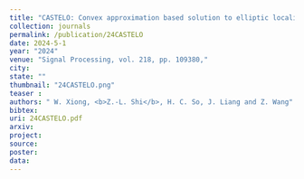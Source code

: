 ```yaml
---
title: "CASTELO: Convex approximation based solution to elliptic localization with outliers"
collection: journals
permalink: /publication/24CASTELO
date: 2024-5-1
year: "2024"
venue: "Signal Processing, vol. 218, pp. 109380,"
city: 
state: ""
thumbnail: "24CASTELO.png"
teaser : 
authors: " W. Xiong, <b>Z.-L. Shi</b>, H. C. So, J. Liang and Z. Wang"
bibtex: 
uri: 24CASTELO.pdf
arxiv: 
project: 
source: 
poster: 
data:
---
```

